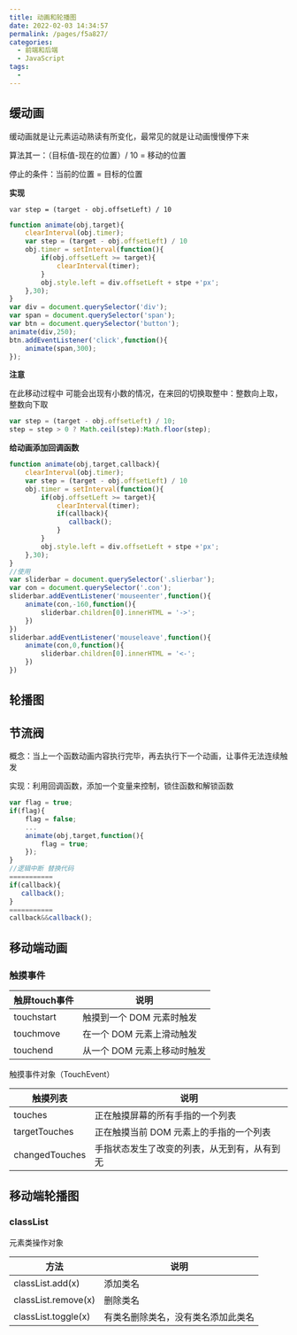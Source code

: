 ```yaml
---
title: 动画和轮播图
date: 2022-02-03 14:34:57
permalink: /pages/f5a827/
categories:
  - 前端和后端
  - JavaScript
tags:
  - 
---
```

## 缓动画

缓动画就是让元素运动熟读有所变化，最常见的就是让动画慢慢停下来

算法其一：（目标值-现在的位置）/ 10  =  移动的位置

停止的条件：当前的位置 = 目标的位置

**实现**

`var step = (target - obj.offsetLeft) / 10`

```js
function animate(obj,target){
    clearInterval(obj.timer);
    var step = (target - obj.offsetLeft) / 10
    obj.timer = setInterval(function(){
    	if(obj.offsetLeft >= target){
       		clearInterval(timer);
   		}
    	obj.style.left = div.offsetLeft + stpe +'px';
	},30);
}
var div = document.querySelector('div');
var span = document.querySelector('span');
var btn = document.querySelector('button');
animate(div,250);
btn.addEventListener('click',function(){
    animate(span,300);
});
```

**注意**

在此移动过程中 可能会出现有小数的情况，在来回的切换取整中：整数向上取，整数向下取

```js
var step = (target - obj.offsetLeft) / 10;
step = step > 0 ? Math.ceil(step):Math.floor(step);
```

**给动画添加回调函数**

```js
function animate(obj,target,callback){
    clearInterval(obj.timer);
    var step = (target - obj.offsetLeft) / 10
    obj.timer = setInterval(function(){
    	if(obj.offsetLeft >= target){
       		clearInterval(timer);
            if(callback){
               callback();
            }
   		}
    	obj.style.left = div.offsetLeft + stpe +'px';
	},30);
}
//使用
var sliderbar = document.querySelector('.slierbar');
var con = document.querySelector('.con');
sliderbar.addEventListener('mouseenter',function(){
    animate(con,-160,function(){
        sliderbar.children[0].innerHTML = '->';
    })
})
sliderbar.addEventListener('mouseleave',function(){
    animate(con,0,function(){
        sliderbar.children[0].innerHTML = '<-';
    })
})
```

## 轮播图









## 节流阀

概念：当上一个函数动画内容执行完毕，再去执行下一个动画，让事件无法连续触发

实现：利用回调函数，添加一个变量来控制，锁住函数和解锁函数

```js
var flag = true;
if(flag){
   	flag = false;
    ...
    animate(obj,target,function(){
        flag = true;
    });
}
//逻辑中断 替换代码
===========
if(callback){
   callback();
}
===========
callback&&callback();
```



## 移动端动画

### 触摸事件

| 触屏touch事件 | 说明                        |
| ------------- | --------------------------- |
| touchstart    | 触摸到一个 DOM 元素时触发   |
| touchmove     | 在一个 DOM 元素上滑动触发   |
| touchend      | 从一个 DOM 元素上移动时触发 |

触摸事件对象（TouchEvent）

| 触摸列表       | 说明                                         |
| -------------- | -------------------------------------------- |
| touches        | 正在触摸屏幕的所有手指的一个列表             |
| targetTouches  | 正在触摸当前 DOM 元素上的手指的一个列表      |
| changedTouches | 手指状态发生了改变的列表，从无到有，从有到无 |

## 移动端轮播图



### classList

元素类操作对象

| 方法                | 说明                               |
| ------------------- | ---------------------------------- |
| classList.add(x)    | 添加类名                           |
| classList.remove(x) | 删除类名                           |
| classList.toggle(x) | 有类名删除类名，没有类名添加此类名 |













































